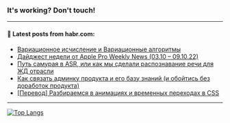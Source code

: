 ### It's working? Don't touch!

---
<!--
#### 🛠️ Technical stack:

![C++](https://img.shields.io/badge/C++-informational?logo=c%2B%2B&style=flat&logoColor=white&color=9C033A)
![Java](https://img.shields.io/badge/Java-informational?logo=java&style=flat&logoColor=white&color=007396)
![Kotlin](https://img.shields.io/badge/Kotlin-informational?logo=Kotlin&style=flat&logoColor=white&color=0095D5)
![JS](https://img.shields.io/badge/JS-informational?logo=javaScript&style=flat&logoColor=black&color=F7Df1E) <br>
![HTML5](https://img.shields.io/badge/HTML5-informational?logo=html5&style=flat&logoColor=white&color=E34F26)
![CSS3](https://img.shields.io/badge/CSS3-informational?logo=css3&style=flat&logoColor=white&color=157286)
![Sass](https://img.shields.io/badge/Saas-informational?logo=sass&style=flat&logoColor=white&color=hotpink)
![PHP](https://img.shields.io/badge/PHP-informational?logo=php&style=flat&logoColor=white&color=777BB4) <br>
![WebPAck](https://img.shields.io/badge/WebPack-informational?logo=webPack&style=flat&logoColor=white&color=FF6F00)
![Bootstrap](https://img.shields.io/badge/Bootstrap-informational?logo=Bootstrap&style=flat&logoColor=white&color=7952B3)
![MySQL](https://img.shields.io/badge/MySQL-informational?logo=MySQL&style=flat&logoColor=white&color=00f) <br>
![NodeJS](https://img.shields.io/badge/NodeJS-informational?logo=node.js&style=flat&logoColor=white&color=43853D)
![Spring](https://img.shields.io/badge/Spring-informational?logo=Spring&style=flat&logoColor=white&color=0A9EDC)
![Angular](https://img.shields.io/badge/Vue-informational?logo=vue.js&style=flat&logoColor=white&color=red)
![Git](https://img.shields.io/badge/Git-informational?logo=git&style=flat&logoColor=white&color=darkorange)

___
-->

#### 💬 Latest posts from habr.com:

<!-- BLOG-POST-LIST:START -->
- [Вариационное исчисление и Вариационные алгоритмы](https://habr.com/ru/post/692514/?utm_source=habrahabr&utm_medium=rss&utm_campaign=692514)
- [Дайджест недели от Apple Pro Weekly News &lpar;03.10 – 09.10.22&rpar;](https://habr.com/ru/post/692498/?utm_source=habrahabr&utm_medium=rss&utm_campaign=692498)
- [Путь самурая в ASR, или как мы сделали распознавание речи для ЖД отрасли](https://habr.com/ru/post/692296/?utm_source=habrahabr&utm_medium=rss&utm_campaign=692296)
- [Как связать админку продукта и его базу знаний &lpar;и обойтись без доработок продукта&rpar;](https://habr.com/ru/post/691086/?utm_source=habrahabr&utm_medium=rss&utm_campaign=691086)
- [[Перевод] Разбираемся в анимациях и временных переходах в CSS](https://habr.com/ru/post/692466/?utm_source=habrahabr&utm_medium=rss&utm_campaign=692466)
<!-- BLOG-POST-LIST:END -->

---

[![Top Langs](https://github-readme-stats.vercel.app/api/top-langs/?username=zloylis&layout=compact&hide_border=true&theme=dracula)](https://github.com/zloylis)
